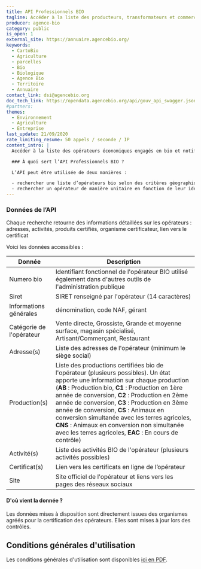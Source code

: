 ```yaml
---
title: API Professionnels BIO
tagline: Accéder à la liste des producteurs, transformateurs et commercants engagés en bio et notifiés auprès de l’Agence Bio
producer: agence-bio
category: public
is_open: 1
external_site: https://annuaire.agencebio.org/
keywords:
  - CartoBio
  - Agriculture
  - parcelles
  - Bio
  - Biologique
  - Agence Bio
  - Territoire
  - Annuaire
contact_link: dsi@agencebio.org
doc_tech_link: https://opendata.agencebio.org/api/gouv_api_swagger.json
#partners:
themes:
  - Environnement
  - Agriculture
  - Entreprise
last_update: 21/09/2020
rate_limiting_resume: 50 appels / seconde / IP
content_intro: |
  Accéder à la liste des opérateurs économiques engagés en bio et notifiés auprès de l’Agence Bio avec les principales informations publiques qui leur sont rattachées (identification de l’établissement, activité, produits certifiés, lien vers le certificat bio)

  ### À quoi sert l’API Professionnels BIO ?

  L’API peut être utilisée de deux manières :

  - rechercher une liste d’opérateurs bio selon des critères géographique et d’activité,
  - rechercher un opérateur de manière unitaire en fonction de leur identifiant SIRET, n° BIO ou de leur raison sociale.
---
```


### Données de l’API

Chaque recherche retourne des informations détaillées sur les opérateurs : adresses, activités, produits certifiés, organisme certificateur, lien vers le certificat

Voici les données accessibles :

| Donnée                   | Description                                                                                                    |
| ------------------------ | -------------------------------------------------------------------------------------------------------------- |
| Numero bio               | Identifiant fonctionnel de l'opérateur BIO utilisé également dans d'autres outils de l'administration publique |
| Siret                    | SIRET renseigné par l'opérateur (14 caractères)                                                                |
| Informations générales   | dénomination, code NAF, gérant                                                                                 |
| Catégorie de l'opérateur | Vente directe, Grossiste, Grande et moyenne surface, magasin spécialisé, Artisant/Commerçant, Restaurant        |
| Adresse(s)               | Liste des adresses de l'opérateur (minimum le siège social)                                                    |
| Production(s)            | Liste des productions certifiées bio de l'opérateur (plusieurs possibles). Un état apporte une information sur chaque production (**AB** : Production bio, **C1** : Production en 1ère année de conversion, **C2** : Production en 2ème année de conversion, **C3** : Production en 3ème année de conversion, **CS** : Animaux en conversion simultanée avec les terres agricoles, **CNS** : Animaux en conversion non simultanée avec les terres agricoles, **EAC** : En cours de contrôle)                                     |
| Activité(s)              | Liste des activités BIO de l'opérateur (plusieurs activités possibles)                                         |
| Certificat(s)            | Lien vers les certificats en ligne de l’opérateur                                                              |
| Site                     | Site officiel de l'opérateur et liens vers les pages des réseaux sociaux                                       |

#### D'où vient la donnée ?

Les données mises à disposition sont directement issues des organismes agréés pour la certification des opérateurs. Elles sont mises à jour lors des contrôles.

## Conditions générales d'utilisation

Les conditions générales d'utilisation sont disponibles [ici en PDF](http://api.gouv.fr/resources/CGU%20API%20Professionnels%20du%20bio.pdf).
